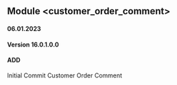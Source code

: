 ## Module <customer_order_comment>

#### 06.01.2023
#### Version 16.0.1.0.0
#### ADD
Initial Commit Customer Order Comment
